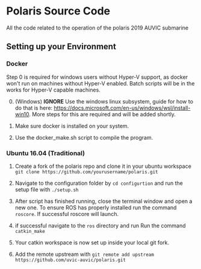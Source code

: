# Polaris Source Code

All the code related to the operation of the polaris 2019 AUVIC submarine

## Setting up your Environment

### Docker

Step 0 is required for windows users without Hyper-V support, as docker won't run on machines without Hyper-V enabled. Batch scripts will be in the works for Hyper-V capable machines.

0. (Windows) **IGNORE** Use the windows linux subsystem, guide for how to do that is here: https://docs.microsoft.com/en-us/windows/wsl/install-win10. More steps for this are required and will be added shortly.

1. Make sure docker is installed on your system.

2. Use the docker_make.sh script to compile the program.

### Ubuntu 16.04 (Traditional)

1. Create a fork of the polaris repo and clone it in your ubuntu workspace `git clone https://github.com/yourusername/polaris.git`

2. Navigate to the configuration folder by `cd configurtion` and run the setup file with `./setup.sh`

3. After script has finished running, close the terminal window and open a new one. To ensure ROS has properly installed run the command `roscore`. If successful roscore will launch.

4. if successful navigate to the `ros` directory and run Run the command `catkin_make`

5. Your catkin workspace is now set up inside your local git fork.

6. Add the remote upstream with `git remote add upstream https://github.com/uvic-auvic/polaris.git`
